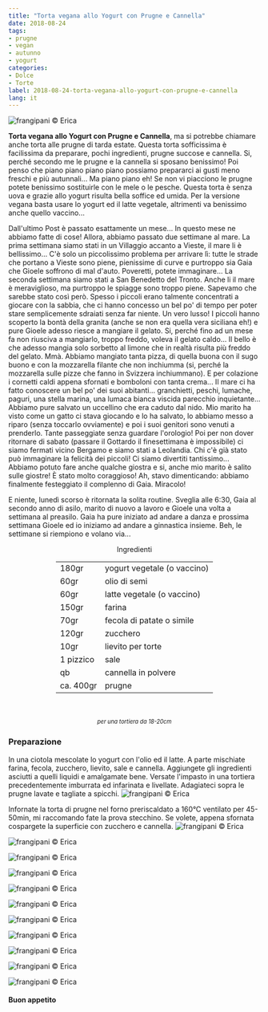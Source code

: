 ```yaml
---
title: "Torta vegana allo Yogurt con Prugne e Cannella"
date: 2018-08-24
tags:
- prugne
- vegan
- autunno
- yogurt
categories:
- Dolce
- Torte
label: 2018-08-24-torta-vegana-allo-yogurt-con-prugne-e-cannella
lang: it 
---
```

![](header.jpg "frangipani © Erica")

**Torta vegana allo Yogurt con Prugne e Cannella**, ma si potrebbe chiamare anche torta alle prugne di tarda estate. Questa torta sofficissima è facilissima da preparare, pochi ingredienti, prugne succose e cannella. Si, perché secondo me le prugne e la cannella si sposano benissimo! Poi penso che piano piano piano piano possiamo prepararci ai gusti meno freschi e più autunnali... Ma piano piano eh! Se non vi piacciono le prugne potete benissimo sostituirle con le mele o le pesche. Questa torta è senza uova e grazie allo yogurt risulta bella soffice ed umida. Per la versione vegana basta usare lo yogurt ed il latte vegetale, altrimenti va benissimo anche quello vaccino...

Dall'ultimo Post è passato esattamente un mese... In questo mese ne abbiamo fatte di cose! Allora, abbiamo passato due settimane al mare. La prima settimana siamo stati in un Villaggio accanto a Vieste, il mare li è bellissimo... C'è solo un piccolissimo problema per arrivare lì: tutte le strade che portano a Vieste sono piene, pienissime di curve e purtroppo sia Gaia che Gioele soffrono di mal d'auto. Poveretti, potete immaginare... La seconda settimana siamo stati a San Benedetto del Tronto. Anche li il mare è meraviglioso, ma purtroppo le spiagge sono troppo piene. Sapevamo che sarebbe stato così però. Spesso i piccoli erano talmente concentrati a giocare con la sabbia, che ci hanno concesso un bel po' di tempo per poter stare semplicemente sdraiati senza far niente. Un vero lusso! I piccoli hanno scoperto la bontà della granita (anche se non era quella vera siciliana eh!) e pure Gioele adesso riesce a mangiare il gelato. Si, perché fino ad un mese fa non riusciva a mangiarlo, troppo freddo, voleva il gelato caldo... Il bello è che adesso mangia solo sorbetto al limone che in realtà risulta più freddo del gelato. Mmà. Abbiamo mangiato tanta pizza, di quella buona con il sugo buono e con la mozzarella filante che non inchiumma (si, perché la mozzarella sulle pizze che fanno in Svizzera inchiummano). E per colazione i cornetti caldi appena sfornati e bomboloni con tanta crema... Il mare ci ha fatto conoscere un bel po' dei suoi abitanti... granchietti, peschi, lumache, paguri, una stella marina, una lumaca bianca viscida parecchio inquietante... Abbiamo pure salvato un uccellino che era caduto dal nido. Mio marito ha visto come un gatto ci stava giocando e lo ha salvato, lo abbiamo messo a riparo (senza toccarlo ovviamente) e poi i suoi genitori sono venuti a prenderlo. Tante passeggiate senza guardare l'orologio! Poi per non dover ritornare di sabato (passare il Gottardo il finesettimana è impossibile) ci siamo fermati vicino Bergamo e siamo stati a Leolandia. Chi c'è già stato può immaginare la felicità dei piccoli! Ci siamo divertiti tantissimo... Abbiamo potuto fare anche qualche giostra e si, anche mio marito è salito sulle giostre! È stato molto coraggioso! Ah, stavo dimenticando: abbiamo finalmente festeggiato il complenno di Gaia. Miracolo!

E niente, lunedì scorso è ritornata la solita routine. Sveglia alle 6:30, Gaia al secondo anno di asilo, marito di nuovo a lavoro e Gioele una volta a settimana al preasilo. Gaia ha pure iniziato ad andare a danza e prossima settimana Gioele ed io iniziamo ad andare a ginnastica insieme. Beh, le settimane si riempiono e volano via...

<div id="wrapper" style="text-align: center">
  <div id="yourdiv" style="display: inline-block;">
    <div class="ingredients" itemscope itemtype="http://schema.org/Recipe">
      <span itemprop="name" style="display:none;">Torta vegana allo Yogurt con Prugne e Cannella</span>
      <span itemprop="recipeCategory" style="display:none;">Dolce</span>
      <img itemprop="image" style="display:none;" class="ignore-gallery-item" src="header.jpeg"/>
      <span itemprop="author" style="display:none;">Erica Raiano</span>
      <span itemprop="description" style="display:none;">Torta vegana allo Yogurt con Prugne e Cannella, questa torta sofficissima è facilissima da preparare, pochi ingredienti, prugne succose e cannella.</span>
      <div class="ingredients-title">Ingredienti</div>
      <table>
        <tbody>
          </tr>
          <tr itemprop="recipeIngredient">
            <td>180gr</td>
            <td>yogurt vegetale (o vaccino)</td>
          </tr>
          <tr itemprop="recipeIngredient">
            <td>60gr</td>
            <td>olio di semi</td>
          </tr>
          <tr itemprop="recipeIngredient">
            <td>60gr</td>
            <td>latte vegetale (o vaccino)</td>
          </tr>
          <tr itemprop="recipeIngredient">
            <td>150gr</td>
            <td>farina</td>
          </tr>
          <tr itemprop="recipeIngredient">
            <td>70gr</td>
            <td>fecola di patate o simile</td>
          </tr>
          <tr itemprop="recipeIngredient">
            <td>120gr</td>
            <td>zucchero</td>
          </tr>
          <tr itemprop="recipeIngredient">
            <td>10gr</td>
            <td>lievito per torte</td>
          </tr>
          <tr itemprop="recipeIngredient">
            <td>1 pizzico</td>
            <td>sale</td>
          </tr>
          <tr itemprop="recipeIngredient">
            <td>qb</td>
            <td>cannella in polvere</td>
          </tr>
          <tr itemprop="recipeIngredient">
            <td>ca. 400gr</td>
            <td>prugne</td>
        </tbody>
      </table>
      <br></br>
      <i class="pull-right" style="font-size: 80%;">per una tortiera da 18-20cm</i>
    </div>
  </div>
</div>


<h3>
  <font color="grey">
    <i class="fa-solid fa-gears"></i>
  </font> Preparazione
</h3>

In una ciotola mescolate lo yogurt con l'olio ed il latte. A parte mischiate farina, fecola, zucchero, lievito, sale e cannella. Aggiungete gli ingredienti asciutti a quelli liquidi e amalgamate bene. Versate l'impasto in una tortiera precedentemente imburrata ed infarinata e livellate. Adagiateci sopra le prugne lavate e tagliate a spicchi.
![](teglia.jpg "frangipani © Erica")

Infornate la torta di prugne nel forno preriscaldato a 160°C ventilato per 45-50min, mi raccomando fate la prova stecchino. Se volete, appena sfornata cospargete la superficie con zucchero e cannella.
![](risultato1.jpg "frangipani © Erica")

![](risultato2.jpg "frangipani © Erica")

![](risultato3.jpg "frangipani © Erica")

![](risultato4.jpg "frangipani © Erica")

![](risultato5.jpg "frangipani © Erica")

![](risultato6.jpg "frangipani © Erica")

![](risultato7.jpg "frangipani © Erica")

![](risultato8.jpg "frangipani © Erica")

![](risultato9.jpg "frangipani © Erica")

![](risultato10.jpg "frangipani © Erica")

![](risultato11.jpg "frangipani © Erica")

<h4>Buon appetito
  <font color="red">
    <i class="fa-regular fa-face-smile"></i>
  </font>
</h4>